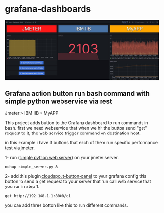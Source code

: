 # grafana-dashboards

![alt text](https://github.com/mehrdad2000/grafana-dashboards/blob/098fbcf9c13cb2c82a9f3eba54852852f182325a/PerformanceTestJmeter/grafana-dashboard-button.jpg?raw=true)


## Grafana action button run bash command with simple python webservice via rest

Jmeter > IBM IIB > MyAPP

This project adds button to the Grafana dashboard to run commands in bash.
first we need webservice that when we hit the button send "get" request to it, the web service trigger command on destination host.

in this example i have 3 buttons that each of them run specific performance test via jmeter.

1- run ([simple python web server](https://github.com/mehrdad2000/grafana-dashboards/blob/52111b8b725b6a4694a89e7c1bd0060a046d7406/PerformanceTestJmeter/simple_server.py)) on your jmeter server.
```
nohup simple_server.py &
```
2- add this plugin [cloudspout-button-panel](https://grafana.com/grafana/plugins/cloudspout-button-panel) to your grafana 
config this botton to send a get request to your server that run call web service that you run in step 1.
```
get http://192.168.1.1:8000/c1
```
you can add three botton like this to run different commands.


